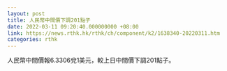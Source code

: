 ```yaml
---
layout: post
title: 人民幣中間價下調201點子
date: 2022-03-11 09:20:40.000000000 +08:00
link: https://news.rthk.hk/rthk/ch/component/k2/1638340-20220311.htm
categories: rthk
---
```


人民幣中間價報6.3306兌1美元，較上日中間價下調201點子。
